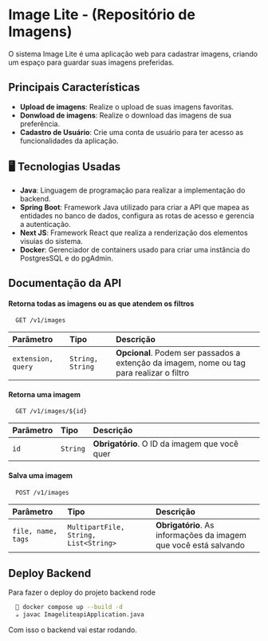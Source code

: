
#    Image Lite - (Repositório de Imagens)

O sistema Image Lite é uma aplicação web para cadastrar imagens, criando um espaço para guardar suas imagens preferidas.


## Principais Características

- __Upload de imagens__: Realize o upload de suas imagens favoritas.
- __Donwload de imagens__: Realize o download das imagens de sua preferência.
- __Cadastro de Usuário__: Crie uma conta de usuário para ter acesso as funcionalidades da aplicação.

## 🖥️ Tecnologias Usadas 

- __Java__: Linguagem de programação para realizar a implementação do backend.
- __Spring Boot__: Framework Java utilizado para criar a API que mapea as entidades no banco de dados, configura as rotas de acesso e gerencia a autenticação.
- __Next JS__: Framework React que realiza a renderização dos elementos visuias do sistema.
- __Docker__: Gerenciador de containers usado para criar uma instância do PostgresSQL e do pgAdmin.



## Documentação da API

#### Retorna todas as imagens ou as que atendem os filtros

```http
  GET /v1/images
```

| Parâmetro  | Tipo       | Descrição                           |
| :---------- | :--------- | :---------------------------------- |
| `extension, query` | `String, String` | **Opcional**. Podem ser passados a extenção da imagem, nome ou tag para realizar o filtro |

#### Retorna uma imagem

```http
  GET /v1/images/${id}
```

| Parâmetro   | Tipo       | Descrição                                   |
| :---------- | :--------- | :------------------------------------------ |
| `id`      | `String` | **Obrigatório**. O ID da imagem que você quer |

#### Salva uma imagem

```http
  POST /v1/images
```

| Parâmetro   | Tipo       | Descrição                                   |
| :---------- | :--------- | :------------------------------------------ |
| `file, name, tags`      | `MultipartFile, String, List<String>` | **Obrigatório**. As informações da imagem que você está salvando |



## Deploy Backend

Para fazer o deploy do projeto backend rode

```bash
  🐋 docker compose up --build -d
  ☕ javac ImageliteapiApplication.java
```
Com isso o backend vai estar rodando.
